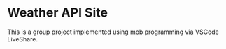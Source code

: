# Weather API Site

<p>This is a group project implemented using mob programming via VSCode LiveShare.</p>
